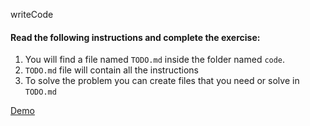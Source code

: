 writeCode

#### Read the following instructions and complete the exercise:

1. You will find a file named `TODO.md` inside the folder named `code`.
2. `TODO.md` file will contain all the instructions
3. To solve the problem you can create files that you need or solve in `TODO.md`

[Demo](https://lzr8t.csb.app/)
